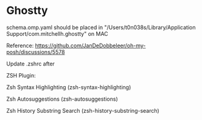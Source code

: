 # Ghostty

schema.omp.yaml should be placed in "/Users/t0n038s/Library/Application Support/com.mitchellh.ghostty" on MAC

Reference: https://github.com/JanDeDobbeleer/oh-my-posh/discussions/5578

Update .zshrc after


ZSH Plugin:

Zsh Syntax Highlighting (zsh-syntax-highlighting)

Zsh Autosuggestions (zsh-autosuggestions)

Zsh History Substring Search (zsh-history-substring-search)
